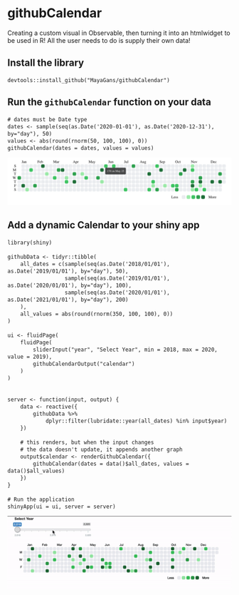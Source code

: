 # githubCalendar
Creating a custom visual in Observable, then turning it into an htmlwidget to be used in R! All the user needs to do is supply their own data!


## Install the library
```
devtools::install_github("MayaGans/githubCalendar")
```

## Run the `githubCalendar` function on your data

```
# dates must be Date type
dates <- sample(seq(as.Date('2020-01-01'), as.Date('2020-12-31'), by="day"), 50)
values <- abs(round(rnorm(50, 100, 100), 0))
githubCalendar(dates = dates, values = values)

```

![](readme.png)

## Add a dynamic Calendar to your shiny app

```
library(shiny)

githubData <- tidyr::tibble(
    all_dates = c(sample(seq(as.Date('2018/01/01'), as.Date('2019/01/01'), by="day"), 50),
                  sample(seq(as.Date('2019/01/01'), as.Date('2020/01/01'), by="day"), 100),
                  sample(seq(as.Date('2020/01/01'), as.Date('2021/01/01'), by="day"), 200)
    ),
    all_values = abs(round(rnorm(350, 100, 100), 0))
)

ui <- fluidPage(
    fluidPage(
        sliderInput("year", "Select Year", min = 2018, max = 2020, value = 2019),
        githubCalendarOutput("calendar")
    )
)


server <- function(input, output) {
    data <- reactive({
        githubData %>%
            dplyr::filter(lubridate::year(all_dates) %in% input$year)
    })

    # this renders, but when the input changes
    # the data doesn't update, it appends another graph
    output$calendar <- renderGithubCalendar({
        githubCalendar(dates = data()$all_dates, values = data()$all_values)
    })
}

# Run the application
shinyApp(ui = ui, server = server)
```

![](readme.gif)


